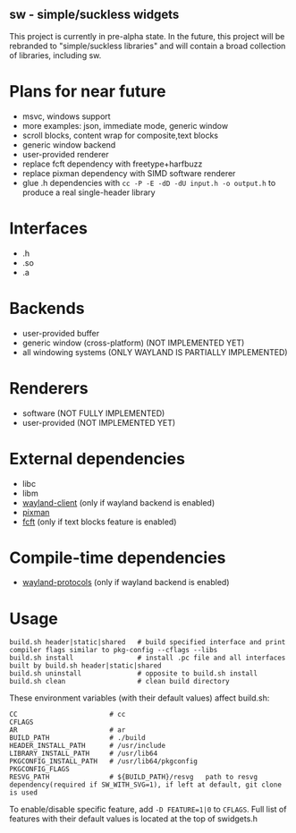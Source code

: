 ## sw - simple/suckless widgets

This project is currently in pre-alpha state.
In the future, this project will be rebranded to "simple/suckless libraries" and will contain a broad collection of libraries, including sw.

# Plans for near future
* msvc, windows support
* more examples: json, immediate mode, generic window
* scroll blocks, content wrap for composite,text blocks
* generic window backend
* user-provided renderer
* replace fcft dependency with freetype+harfbuzz
* replace pixman dependency with SIMD software renderer
* glue .h dependencies with ```cc -P -E -dD -dU input.h -o output.h``` to produce a real single-header library

# Interfaces
* .h
* .so
* .a

# Backends
* user-provided buffer
* generic window (cross-platform) (NOT IMPLEMENTED YET)
* all windowing systems (ONLY WAYLAND IS PARTIALLY IMPLEMENTED)

# Renderers
* software (NOT FULLY IMPLEMENTED)
* user-provided (NOT IMPLEMENTED YET)

# External dependencies
* libc
* libm
* [wayland-client] (only if wayland backend is enabled)
* [pixman]
* [fcft] (only if text blocks feature is enabled)

# Compile-time dependencies
* [wayland-protocols] (only if wayland backend is enabled)

# Usage
```shell
build.sh header|static|shared   # build specified interface and print compiler flags similar to pkg-config --cflags --libs
build.sh install                # install .pc file and all interfaces built by build.sh header|static|shared
build.sh uninstall              # opposite to build.sh install
build.sh clean                  # clean build directory
```

These environment variables (with their default values) affect build.sh:
```shell
CC                       # cc
CFLAGS
AR                       # ar
BUILD_PATH               # ./build
HEADER_INSTALL_PATH      # /usr/include
LIBRARY_INSTALL_PATH     # /usr/lib64
PKGCONFIG_INSTALL_PATH   # /usr/lib64/pkgconfig
PKGCONFIG_FLAGS
RESVG_PATH               # ${BUILD_PATH}/resvg   path to resvg dependency(required if SW_WITH_SVG=1), if left at default, git clone is used
```

To enable/disable specific feature, add `-D FEATURE=1|0` to `CFLAGS`.
Full list of features with their default values is located at the top of swidgets.h

[wayland-client]: https://gitlab.freedesktop.org/wayland/wayland
[pixman]: https://gitlab.freedesktop.org/pixman/pixman
[fcft]: https://codeberg.org/dnkl/fcft
[wayland-protocols]: https://gitlab.freedesktop.org/wayland/wayland-protocols
